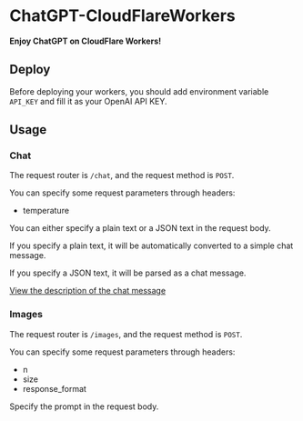 # ChatGPT-CloudFlareWorkers

**Enjoy ChatGPT on CloudFlare Workers!**

## Deploy

Before deploying your workers, you should add environment variable `API_KEY` and fill it as your OpenAI API KEY.

## Usage

### Chat

The request router is `/chat`, and the request method is `POST`.

You can specify some request parameters through headers:
- temperature

You can either specify a plain text or a JSON text in the request body.

If you specify a plain text, it will be automatically converted to a simple chat message.

If you specify a JSON text, it will be parsed as a chat message.

[View the description of the chat message](https://platform.openai.com/docs/api-reference/chat)

### Images

The request router is `/images`, and the request method is `POST`.

You can specify some request parameters through headers:
- n
- size
- response_format

Specify the prompt in the request body.
